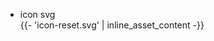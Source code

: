 <ul>
  <li>
    icon svg
    <div> {{- 'icon-reset.svg' | inline_asset_content -}}</div>  
  </li>
</ul>
